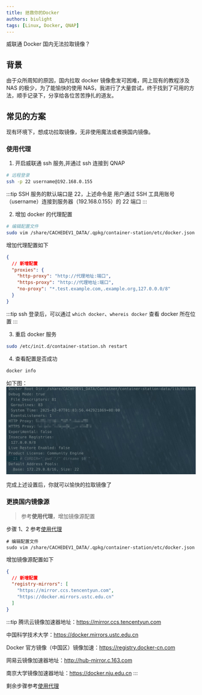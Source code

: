 ```yaml
---
title: 拯救你的Docker
authors: biulight
tags: [Linux, Docker, QNAP]
---
```


威联通 Docker 国内无法拉取镜像？

<!--truncate-->

## 背景

由于众所周知的原因，国内拉取 docker 镜像愈发可困难，网上现有的教程涉及 NAS 的极少，为了能愉快的使用 NAS，我进行了大量尝试，终于找到了可用的方法，顺手记录下，分享给各位苦苦挣扎的道友。

## 常见的方案

现有环境下，想成功拉取镜像，无非使用魔法或者换国内镜像。

### 使用代理

1. 开启威联通 ssh 服务,并通过 ssh 连接到 QNAP

```bash
# 远程登录
ssh -p 22 username@192.168.0.155
```

:::tip
SSH 服务的默认端口是 22，上述命令是 用户通过 SSH 工具用账号（username）连接到服务器（192.168.0.155）的 22 端口
:::

2. 增加 docker 的代理配置

```bash
# 编辑配置文件
sudo vim /share/CACHEDEV1_DATA/.qpkg/container-station/etc/docker.json
```

增加代理配置如下

```json
{
  // 新增配置
  "proxies": {
    "http-proxy": "http://代理地址:端口",
    "https-proxy": "http://代理地址:端口",
    "no-proxy": "*.test.example.com,.example.org,127.0.0.0/8"
  }
}
```

:::tip
ssh 登录后，可以通过 `which docker`、`whereis docker` 查看 docker 所在位置
:::

3. 重启 docker 服务

```bash
sudo /etc/init.d/container-station.sh restart
```

4. 查看配置是否成功

```bash
docker info
```

如下图：
![代理设置成功](./docker-info.jpg)

完成上述设置后，你就可以愉快的拉取镜像了

### 更换国内镜像源

> 参考**使用代理**，增加镜像源配置

步骤 1、2 参考[使用代理](#使用代理)

```
# 编辑配置文件
sudo vim /share/CACHEDEV1_DATA/.qpkg/container-station/etc/docker.json
```

增加镜像源配置如下

```json
{
  // 新增配置
  "registry-mirrors": [
    "https://mirror.ccs.tencentyun.com",
    "https://docker.mirrors.ustc.edu.cn"
  ]
}
```

:::tip
腾讯云镜像加速器地址：https://mirror.ccs.tencentyun.com

中国科学技术大学：https://docker.mirrors.ustc.edu.cn

Docker 官方镜像（中国区）镜像加速：https://registry.docker-cn.com

网易云镜像加速器地址：http://hub-mirror.c.163.com

南京大学镜像加速器地址：https://docker.nju.edu.cn
:::

剩余步骤参考[使用代理](#使用代理)
